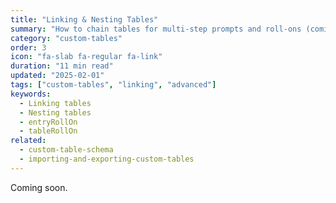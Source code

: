```yaml
---
title: "Linking & Nesting Tables"
summary: "How to chain tables for multi‑step prompts and roll‑ons (coming soon)."
category: "custom-tables"
order: 3
icon: "fa-slab fa-regular fa-link"
duration: "11 min read"
updated: "2025-02-01"
tags: ["custom-tables", "linking", "advanced"]
keywords:
  - Linking tables
  - Nesting tables
  - entryRollOn
  - tableRollOn
related:
  - custom-table-schema
  - importing-and-exporting-custom-tables
---
```


Coming soon.
